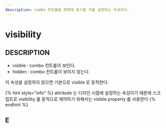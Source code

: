 ```yaml
---
description: combo 컨트롤을 화면에 표시할 지를 설정하는 속성이다.
---
```


# visibility

## DESCRIPTION

* visible : combo 컨트롤이 보인다.
* hidden : combo 컨트롤이 보이지 않는다.

이 속성을 설정하지 않으면 기본으로 visible 로 동작한다.

{% hint style="info" %}
attribute 는 디자인 시점에 설정하는 속성이기 때문에 스크립트로 visibility 를 동적으로 제어하기 위해서는 visible property 를 사용한다
{% endhint %}

## E

